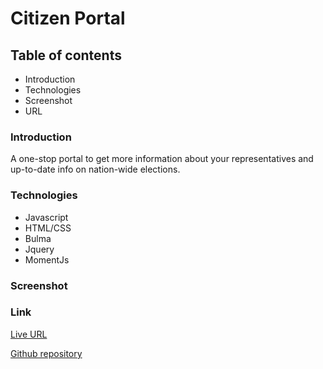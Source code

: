 # Citizen Portal

## Table of contents
* Introduction
* Technologies
* Screenshot
* URL

### Introduction
A one-stop portal to get more information about your representatives and up-to-date info on nation-wide elections.

### Technologies
* Javascript
* HTML/CSS
* Bulma
* Jquery
* MomentJs 

### Screenshot

### Link

[Live URL]()

[Github repository]()
